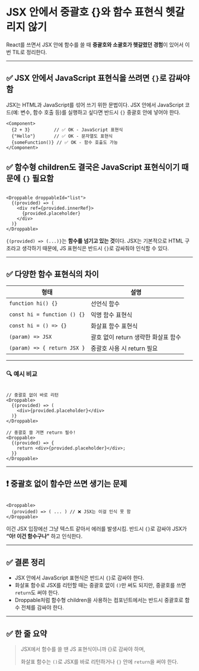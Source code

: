 JSX 안에서 중괄호 {}와 함수 표현식 헷갈리지 않기
===

React를 쓰면서 JSX 안에 함수를 쓸 때 **중괄호와 소괄호가 헷갈렸던 경험**이 있어서 이번 TIL로 정리한다.

---

## ✅ JSX 안에서 JavaScript 표현식을 쓰려면 `{}`로 감싸야 함

JSX는 HTML과 JavaScript를 섞어 쓰기 위한 문법이다. JSX 안에서 JavaScript 코드(예: 변수, 함수 호출 등)를 실행하고 싶다면 반드시 `{}` 중괄호 안에 넣어야 한다.

```tsx
<Component>
  {2 + 3}         // ✅ OK - JavaScript 표현식
  {"Hello"}       // ✅ OK - 문자열도 표현식
  {someFunction()} // ✅ OK - 함수 호출도 가능
</Component>

```

## ✅ 함수형 children도 결국은 JavaScript 표현식이기 때문에 `{}` 필요함

```tsx

<Droppable droppableId="list">
  {(provided) => (
    <div ref={provided.innerRef}>
      {provided.placeholder}
    </div>
  )}
</Droppable>

```

`{(provided) => (...)}`는 **함수를 넘기고 있는 것**이다. JSX는 기본적으로 HTML 구조라고 생각하기 때문에, JS 표현식은 반드시 `{}`로 감싸줘야 인식할 수 있다.

---

## ✅ 다양한 함수 표현식의 차이

| 형태 | 설명 |
| --- | --- |
| `function hi() {}` | 선언식 함수 |
| `const hi = function () {}` | 익명 함수 표현식 |
| `const hi = () => {}` | 화살표 함수 표현식 |
| `(param) => JSX` | 괄호 없이 return 생략한 화살표 함수 |
| `(param) => { return JSX }` | 중괄호 사용 시 return 필요 |

---

### 🔍 예시 비교

```tsx

// 중괄호 없이 바로 리턴
<Droppable>
  {(provided) => (
    <div>{provided.placeholder}</div>
  )}
</Droppable>

// 중괄호 쓸 거면 return 필수!
<Droppable>
  {(provided) => {
    return <div>{provided.placeholder}</div>;
  }}
</Droppable>

```

---

## ❗️ 중괄호 없이 함수만 쓰면 생기는 문제

```tsx

<Droppable>
  (provided) => ( ... ) // ❌ JSX는 이걸 인식 못 함
</Droppable>

```

이건 JSX 입장에선 그냥 텍스트 같아서 에러를 발생시킴. 반드시 `{}`로 감싸야 JSX가 **“아! 이건 함수구나”** 하고 인식한다.

---

## ✅ 결론 정리

- JSX 안에서 JavaScript 표현식은 반드시 `{}`로 감싸야 한다.
- 화살표 함수로 JSX를 리턴할 때는 중괄호 없이 `()`만 써도 되지만, 중괄호를 쓰면 `return`도 써야 한다.
- Droppable처럼 함수형 children을 사용하는 컴포넌트에서는 반드시 중괄호로 함수 전체를 감싸야 한다.

---

## ✅ 한 줄 요약

> JSX에서 함수를 쓸 땐 JS 표현식이니까 {}로 감싸야 하며,
> 
> 
> 화살표 함수는 `()`로 JSX를 바로 리턴하거나 `{}` 안에 `return`을 써야 한다.
>
